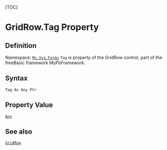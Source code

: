 [TOC]
# GridRow.Tag Property

## Definition
Namespace: [`My.Sys.Forms`](My.Sys.Forms.md)
`Tag` is property of the GridRow control, part of the freeBasic framework MyFbFramework.
## Syntax
```freeBasic
Tag As Any Ptr
```
## Property Value
[`Any`]("https://www.freebasic.net/wiki/KeyPgAny")
## See also
[`GridRow`](GridRow.md)
